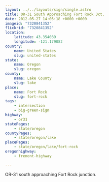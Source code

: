 ```yaml
---
layout: ../../layouts/sign/single.astro
title: OR-31 South Approaching Fort Rock Jct.
date: 2012-05-27 14:05:18 +0000 +0000
imageid: "7320841352"
flickrid: "7320841352"
location:
    latitude: 43.354039
    longitude: -121.179082
country:
    name: United States
    slug: united-states
state:
    name: Oregon
    slug: oregon
county:
    name: Lake County
    slug: lake
place:
    name: Fort Rock
    slug: fort-rock
tags:
    - intersection
    - big-green-sign
highway:
    - or31
statePages:
    - state/oregon
countyPages:
    - state/oregon/lake
placePages:
    - state/oregon/lake/fort-rock
oregonhighway:
    - fremont-highway

---
```

OR-31 south approaching Fort Rock junction.